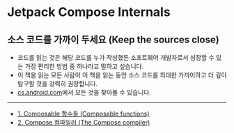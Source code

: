 # Jetpack Compose Internals

## 소스 코드를 가까이 두세요 (Keep the sources close)
- 코드를 읽는 것은 해당 코드를 누가 작성했든 소프트웨어 개발자로서 성장할 수 있는 가장 편리한 방법 중 하나라고 말하고 싶습니다. 
- 이 책을 읽는 모든 사람이 이 책을 읽는 동안 소스 코드를 최대한 가까이하고 더 깊이 탐구할 것을 강력히 권장합니다. 
- [cs.android.com](https://cs.android.com/)에서 모든 것을 찾아볼 수 있습니다. 

---

- [1. Composable 함수들 (Composable functions)](./ComposableFunctions/README.md)
- [2. Compose 컴파일러 (The Compose compiler)](./ComposeCompiler/README.md)